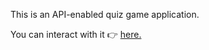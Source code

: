 This is an API-enabled quiz game application.

You can interact with it 👉 [here.](https://stevekaranja.github.io/quizgame/)
